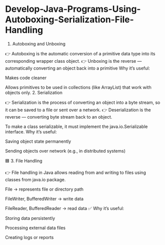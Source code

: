 # Develop-Java-Programs-Using-Autoboxing-Serialization-File-Handling
1. Autoboxing and Unboxing

👉 Autoboxing is the automatic conversion of a primitive data type into its corresponding wrapper class object.
👉 Unboxing is the reverse — automatically converting an object back into a primitive
Why it’s useful:

Makes code cleaner

Allows primitives to be used in collections (like ArrayList<Integer>) that work with objects only.
2. Serialization

👉 Serialization is the process of converting an object into a byte stream, so it can be saved to a file or sent over a network.
👉 Deserialization is the reverse — converting byte stream back to an object.

To make a class serializable, it must implement the java.io.Serializable interface.
Why it’s useful:

Saving object state permanently

Sending objects over network (e.g., in distributed systems)

🟦 3. File Handling

👉 File handling in Java allows reading from and writing to files using classes from java.io package.

File → represents file or directory path

FileWriter, BufferedWriter → write data

FileReader, BufferedReader → read data
✅ Why it’s useful:

Storing data persistently

Processing external data files

Creating logs or reports
